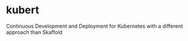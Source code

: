 # kubert
Continuous Development and Deployment for Kubernetes with a different approach than Skaffold
